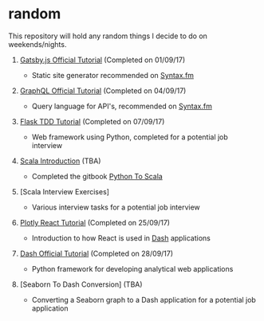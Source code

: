 # random

This repository will hold any random things I decide to do on weekends/nights.

1. [Gatsby.js Official Tutorial](https://www.gatsbyjs.org/) (Completed on 01/09/17)
    -  Static site generator recommended on [Syntax.fm](https://syntax.fm/) 

2. [GraphQL Official Tutorial](http://graphql.org/graphql-js/) (Completed on 04/09/17)
    -  Query language for API's, recommended on [Syntax.fm](https://syntax.fm/)

3. [Flask TDD Tutorial](https://github.com/mjhea0/flaskr-tdd) (Completed on 07/09/17)
    -  Web framework using Python, completed for a potential job interview

4. [Scala Introduction](https://github.com/usyyy/random/tree/master/scala) (TBA)
    - Completed the gitbook [Python To Scala](https://www.gitbook.com/book/wrobstory/python-to-scala/details)

5. [Scala Interview Exercises]
    - Various interview tasks for a potential job interview

6. [Plotly React Tutorial](https://academy.plot.ly/) (Completed on 25/09/17)
    - Introduction to how React is used in [Dash](https://plot.ly/dash/) applications

7. [Dash Official Tutorial](https://plot.ly/dash/) (Completed on 28/09/17)
    - Python framework for developing analytical web applications

8. [Seaborn To Dash Conversion] (TBA)
    - Converting a Seaborn graph to a Dash application for a potential job application